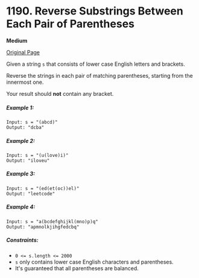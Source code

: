 # 1190. Reverse Substrings Between Each Pair of Parentheses

**Medium**

[Original Page](https://leetcode.com/problems/reverse-substrings-between-each-pair-of-parentheses/)

Given a string `s` that consists of lower case English letters and brackets. 

Reverse the strings in each pair of matching parentheses, starting from the innermost one.

Your result should __not__ contain any bracket.

##### Example 1:
```
Input: s = "(abcd)"
Output: "dcba"
```

##### Example 2:
```
Input: s = "(u(love)i)"
Output: "iloveu"
```

##### Example 3:
```
Input: s = "(ed(et(oc))el)"
Output: "leetcode"
```

##### Example 4:
```
Input: s = "a(bcdefghijkl(mno)p)q"
Output: "apmnolkjihgfedcbq"
```

##### Constraints:
- `0 <= s.length <= 2000`
- `s` only contains lower case English characters and parentheses.
- It's guaranteed that all parentheses are balanced.
